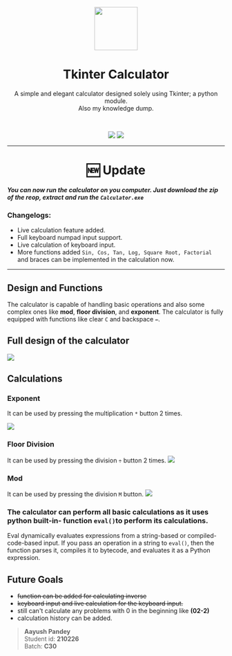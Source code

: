 <p align="center"><img align="center" src="https://i.imgur.com/JDzrSoW.png" height="100" width="100" /></p>
<h1 align="center">Tkinter Calculator </h1>
<p align="center">A simple and elegant calculator designed solely using Tkinter; a python module. <br>
Also my knowledge dump.</p>
<br>

<p align="center"><img src="https://img.shields.io/bitbucket/issues-raw/AlexxyQQ/Tkinter_calculator?style=plastic" /> <img src="https://img.shields.io/github/last-commit/AlexxyQQ/Tkinter_calculator?style=plastic" />
</p>

---
<h1 align="center"> 🆕 Update </h1>

_**You can now run the calculator on you computer. Just download the zip of the reop, extract and run the ``Calculator.exe``**_


### Changelogs:

- Live calculation feature added.
- Full keyboard numpad input support.
- Live calculation of keyboard input.
- More functions added ``Sin, Cos, Tan, Log, Square Root, Factorial `` and braces can be implemented in the calculation now.

---



## Design and Functions

The calculator is capable of handling basic operations and also some complex ones like **mod**, **floor division**, and **exponent**.
The calculator is fully equipped with functions like clear ``C`` and backspace ``⇚``.


## Full design of the calculator

<img src="https://i.imgur.com/1Xqup0n.png" />


## Calculations

### Exponent
It can be used by pressing the multiplication ``*`` button 2 times.

<img src="https://i.imgur.com/OlfLyUF.gif" />

### Floor Division
It can be used by pressing the division ``÷``  button 2 times.
<img src="https://i.imgur.com/Rle6VfK.gif" />

### Mod
It can be used by pressing the division ``M``  button.
<img src="https://i.imgur.com/NyoGXSX.gif" />
 
### The calculator can perform all basic calculations as it uses python built-in- function ```eval()```to perform its calculations.
Eval dynamically evaluates expressions from a string-based or compiled-code-based input. If you pass an operation in a string to ```eval()```, then the function parses it, compiles it to bytecode, and evaluates it as a Python expression.

## Future Goals
- ~~function can be added for calculating inverse~~
- ~~keyboard input and live calculation for the keyboard input.~~
- still can't calculate any problems with 0 in the beginning like **(02-2)**
- calculation history can be added.


> **Aayush Pandey** <br>
Student id: **210226** <br>
Batch: **C30**
